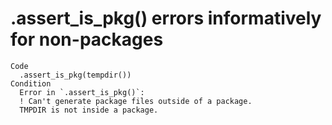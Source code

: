 # .assert_is_pkg() errors informatively for non-packages

    Code
      .assert_is_pkg(tempdir())
    Condition
      Error in `.assert_is_pkg()`:
      ! Can't generate package files outside of a package.
      TMPDIR is not inside a package.

